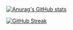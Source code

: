 
[![Anurag's GitHub stats](https://github-readme-stats.vercel.app/api?username=erynder-z&theme=radical)](https://github.com/anuraghazra/github-readme-stats)

[![GitHub Streak](http://github-readme-streak-stats.herokuapp.com?user=erynder-z&theme=radical)](https://git.io/streak-stats)


<!--
**erynder-z/erynder-z** is a ✨ _special_ ✨ repository because its `README.md` (this file) appears on your GitHub profile.

Here are some ideas to get you started:

- 🔭 I’m currently working on ...
- 🌱 I’m currently learning ...
- 👯 I’m looking to collaborate on ...
- 🤔 I’m looking for help with ...
- 💬 Ask me about ...
- 📫 How to reach me: ...
- 😄 Pronouns: ...
- ⚡ Fun fact: ...
-->
